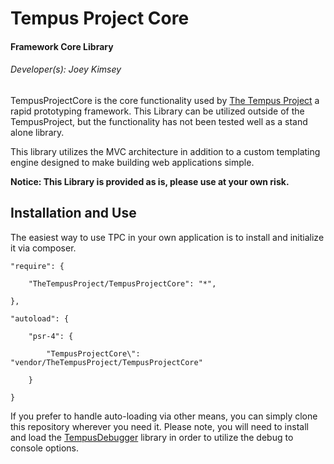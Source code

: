 # Tempus Project Core
#### Framework Core Library
###### Developer(s): Joey Kimsey

TempusProjectCore is the core functionality used by [The Tempus Project](https://github.com/TheTempusProject/TheTempusProject) a rapid prototyping framework. This Library can be utilized outside of the TempusProject, but the functionality has not been tested well as a stand alone library.

This library utilizes the MVC architecture in addition to a custom templating engine designed to make building web applications simple. 

**Notice: This Library is provided as is, please use at your own risk.**

## Installation and Use
The easiest way to use TPC in your own application is to install and initialize it via composer.

```
"require": {

    "TheTempusProject/TempusProjectCore": "*",

},

"autoload": {

    "psr-4": {

        "TempusProjectCore\": "vendor/TheTempusProject/TempusProjectCore"

    }

}
```

If you prefer to handle auto-loading via other means, you can simply clone this repository wherever you need it. Please note, you will need to install and load the [TempusDebugger](https://github.com/thetempusproject/TempusDebugger) library in order to utilize the debug to console options.